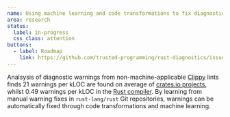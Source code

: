 ```yaml
---
name: Using machine learning and code transformations to fix diagnostics/lints 
area: research
status: 
  label: in-progress
  css_class: attention
buttons:
  - label: Roadmap
    link: https://github.com/trusted-programming/rust-diagnostics/issues/1
---
```

Analsysis of diagnostic warnings from non-machine-applicable [Clippy][clippy] lints finds 21 
warnings per kLOC are found on average of [crates.io projects][cio], whilst 0.49 warnings per kLOC 
in the [Rust compiler][rustc]. By learning from manual warning fixes in `rust-lang/rust` Git 
repositories, warnings can be automatically fixed through code transformations and machine learning.

[clippy]: https://github.com/rust-lang/rust-clippy
[cio]: https://crates.io
[rustc]: https://github.com/rust-lang/rust